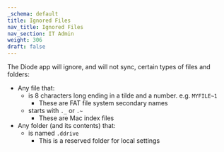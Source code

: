 ```yaml
---
_schema: default
title: Ignored Files
nav_title: Ignored Files
nav_section: IT Admin
weight: 306
draft: false
---
```

The Diode app will ignore, and will not sync, certain types of files and folders:

* Any file that:
  * is 8 characters long ending in a tilde and a number. e.g. `MYFILE~1`
    * These are FAT file system secondary names
  * starts with `._` or `.~`
    * These are Mac index files
* Any folder (and its contents) that:
  * is named `.ddrive`
    * This is a reserved folder for local settings